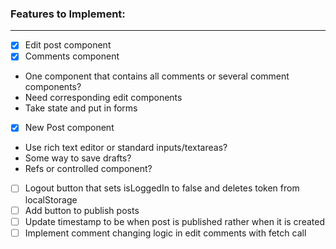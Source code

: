 ### Features to Implement:

<hr>

- [x] Edit post component
- [x] Comments component
- One component that contains all comments or several comment components?
- Need corresponding edit components
- Take state and put in forms

- [x] New Post component
- Use rich text editor or standard inputs/textareas?
- Some way to save drafts?
- Refs or controlled component?
- [ ] Logout button that sets isLoggedIn to false and deletes token from localStorage
- [ ] Add button to publish posts
- [ ] Update timestamp to be when post is published rather when it is created
- [ ] Implement comment changing logic in edit comments with fetch call
